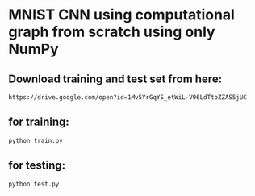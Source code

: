 # MNIST CNN using computational graph from scratch using only NumPy

## Download training and test set from here:
```
https://drive.google.com/open?id=1Mv5YrGqYS_etWiL-V96LdTtbZZAS5jUC
```
## for training:
```
python train.py
```

## for testing:
```
python test.py
```
